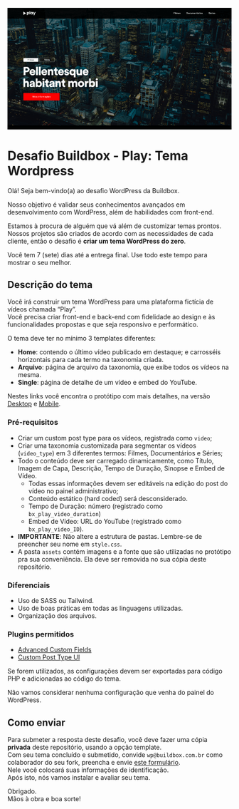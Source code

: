 ![Screenshot](https://github.com/Buildbox-ItSolutions/wordpress-developer-challenge/blob/main/wp-content/themes/desafio-wp/screenshot.png?raw=true)

# Desafio Buildbox - Play: Tema Wordpress

Olá! Seja bem-vindo(a) ao desafio WordPress da Buildbox.

Nosso objetivo é validar seus conhecimentos avançados em desenvolvimento com WordPress, além de habilidades com front-end.

Estamos à procura de alguém que vá além de customizar temas prontos. Nossos projetos são criados de acordo com as necessidades de cada cliente, então o desafio é **criar um tema WordPress do zero**.

Você tem 7 (sete) dias até a entrega final. Use todo este tempo para mostrar o seu melhor.

## Descrição do tema

Você irá construir um tema WordPress para uma plataforma fictícia de vídeos chamada “Play”.  
Você precisa criar front-end e back-end com fidelidade ao design e às funcionalidades propostas e que seja responsivo e performático.

O tema deve ter no mínimo 3 templates diferentes:

-  **Home**: contendo o último vídeo publicado em destaque; e carrosséis horizontais para cada termo na taxonomia criada.
-  **Arquivo**: página de arquivo da taxonomia, que exibe todos os vídeos na mesma.
-  **Single**: página de detalhe de um vídeo e embed do YouTube.

Nestes links você encontra o protótipo com mais detalhes, na versão [Desktop](https://xd.adobe.com/view/4ef93bf1-8b2a-4d9f-8dc1-38bb056538ff-1baa/specs) e [Mobile](https://xd.adobe.com/view/736a1c45-d953-4fda-9e02-3c86d2a0047b-2639/specs).

### Pré-requisitos

-  Criar um custom post type para os vídeos, registrada como `video`;
-  Criar uma taxonomia customizada para segmentar os vídeos (`video_type`) em 3 diferentes termos: Filmes, Documentários e Séries;
-  Todo o conteúdo deve ser carregado dinamicamente, como Título, Imagem de Capa, Descrição, Tempo de Duração, Sinopse e Embed de Vídeo.
   -  Todas essas informações devem ser editáveis na edição do post do vídeo no painel administrativo;
   -  Conteúdo estático (hard coded) será desconsiderado.
   -  Tempo de Duração: número (registrado como `bx_play_video_duration`)
   -  Embed de Vídeo: URL do YouTube (registrado como `bx_play_video_ID`).
-  **IMPORTANTE**: Não altere a estrutura de pastas. Lembre-se de preencher seu nome em `style.css`.
-  A pasta `assets` contém imagens e a fonte que são utilizadas no protótipo pra sua conveniência. Ela deve ser removida no sua cópia deste repositório.

### Diferenciais

-  Uso de SASS ou Tailwind.
-  Uso de boas práticas em todas as linguagens utilizadas.
-  Organização dos arquivos.

### Plugins permitidos

-  [Advanced Custom Fields](https://wordpress.org/plugins/advanced-custom-fields/)
-  [Custom Post Type UI](https://br.wordpress.org/plugins/custom-post-type-ui/)

Se forem utilizados, as configurações devem ser exportadas para código PHP e adicionadas ao código do tema.

Não vamos considerar nenhuma configuração que venha do painel do WordPress.

## Como enviar

Para submeter a resposta deste desafio, você deve fazer uma cópia **privada** deste repositório, usando a opção template.  
Com seu tema concluído e submetido, convide `wp@buildbox.com.br` como colaborador do seu fork, preencha e envie [este formulário](https://forms.clickup.com/f/xf5uw-4783/9X2E01YKFQB8UXNM03).  
Nele você colocará suas informações de identificação.  
Após isto, nós vamos instalar e avaliar seu tema.

Obrigado.  
Mãos à obra e boa sorte!
